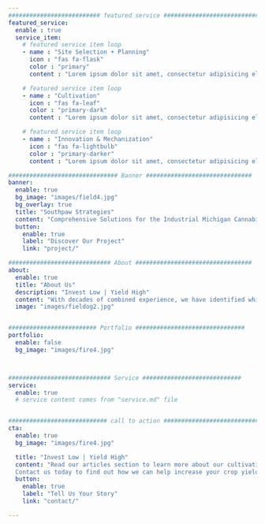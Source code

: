 ```yaml
---
########################## featured service ############################
featured_service:
  enable : true
  service_item:
    # featured service item loop
    - name : "Site Selection + Planning"
      icon : "fas fa-flask"
      color : "primary"
      content : "Lorem ipsum dolor sit amet, consectetur adipisicing elit. Saepe enim impedit repudiandae omnis est temporibus."

    # featured service item loop
    - name : "Cultivation"
      icon : "fas fa-leaf"
      color : "primary-dark"
      content : "Lorem ipsum dolor sit amet, consectetur adipisicing elit. Saepe enim impedit repudiandae omnis est temporibus."

    # featured service item loop
    - name : "Innovation & Mechanization"
      icon : "fas fa-lightbulb"
      color : "primary-darker"
      content : "Lorem ipsum dolor sit amet, consectetur adipisicing elit. Saepe enim impedit repudiandae omnis est temporibus."

############################### Banner ##############################
banner:
  enable: true
  bg_image: "images/field4.jpg"
  bg_overlay: true
  title: "Southpaw Strategies"
  content: "Comprehensive Solutions for the Industrial Michigan Cannabis Market"
  button:
    enable: true
    label: "Discover Our Project"
    link: "project/"

############################# About #################################
about:
  enable: true
  title: "About Us"
  description: "Invest Low | Yield High"
  content: "With decades of combined experience, we have identified which processes are able to be automated, and which still require the human touch—where expertise, intuition, and adaptability make the critical difference in ensuring quality and precision."
  image: "images/fieldog2.jpg"


######################### Portfolio ###############################
portfolio:
  enable: false
  bg_image: "images/fire4.jpg"



############################# Service ############################
service:
  enable: true
  # service content comes from "service.md" file


############################ call to action ###########################
cta:
  enable: true
  bg_image: "images/fire4.jpg"

  title: "Invest Low | Yield High"
  content: "Read our articles section to learn more about our cultivation methodology and what we can bring to a project. <br>
  Contact us today to find out how we can help increase your crop yields."
  button:
    enable: true
    label: "Tell Us Your Story"
    link: "contact/"

---
```

